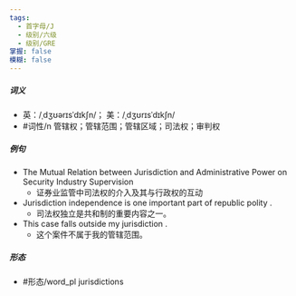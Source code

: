 ```yaml
---
tags:
  - 首字母/J
  - 级别/六级
  - 级别/GRE
掌握: false
模糊: false
---
```

##### 词义
- 英：/ˌdʒʊərɪsˈdɪkʃn/； 美：/ˌdʒʊrɪsˈdɪkʃn/
- #词性/n  管辖权；管辖范围；管辖区域；司法权；审判权
##### 例句
- The Mutual Relation between Jurisdiction and Administrative Power on Security Industry Supervision
	- 证券业监管中司法权的介入及其与行政权的互动
- Jurisdiction independence is one important part of republic polity .
	- 司法权独立是共和制的重要内容之一。
- This case falls outside my jurisdiction .
	- 这个案件不属于我的管辖范围。
##### 形态
- #形态/word_pl jurisdictions
